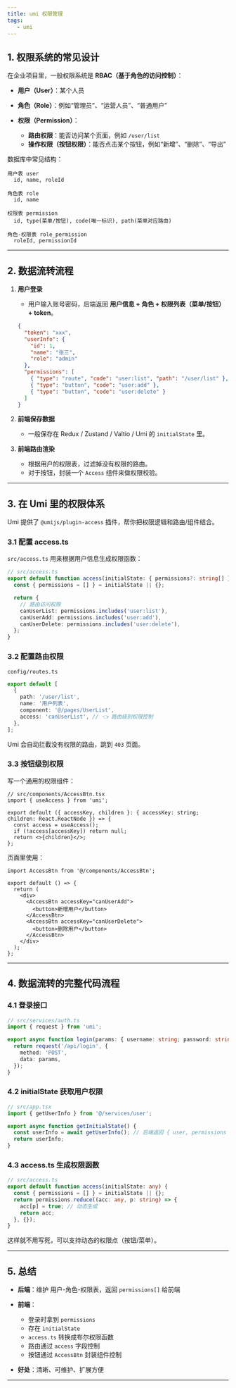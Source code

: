 ```yaml
---
title: umi 权限管理
tags:
   - umi
---
```


## 1. 权限系统的常见设计

在企业项目里，一般权限系统是 **RBAC（基于角色的访问控制）**：

* **用户（User）**：某个人员
* **角色（Role）**：例如“管理员”、“运营人员”、“普通用户”
* **权限（Permission）**：

  * **路由权限**：能否访问某个页面，例如 `/user/list`
  * **操作权限（按钮权限）**：能否点击某个按钮，例如“新增”、“删除”、“导出”

数据库中常见结构：

```
用户表 user
  id, name, roleId

角色表 role
  id, name

权限表 permission
  id, type(菜单/按钮), code(唯一标识), path(菜单对应路由)

角色-权限表 role_permission
  roleId, permissionId
```

---

## 2. 数据流转流程

1. **用户登录**

   * 用户输入账号密码，后端返回 **用户信息 + 角色 + 权限列表（菜单/按钮）+ token**。

   ```json
   {
     "token": "xxx",
     "userInfo": {
       "id": 1,
       "name": "张三",
       "role": "admin"
     },
     "permissions": [
       { "type": "route", "code": "user:list", "path": "/user/list" },
       { "type": "button", "code": "user:add" },
       { "type": "button", "code": "user:delete" }
     ]
   }
   ```

2. **前端保存数据**

   * 一般保存在 Redux / Zustand / Valtio / Umi 的 `initialState` 里。

3. **前端路由渲染**

   * 根据用户的权限表，过滤掉没有权限的路由。
   * 对于按钮，封装一个 `Access` 组件来做权限校验。

---

## 3. 在 Umi 里的权限体系

Umi 提供了 `@umijs/plugin-access` 插件，帮你把权限逻辑和路由/组件结合。

### 3.1 配置 access.ts

`src/access.ts` 用来根据用户信息生成权限函数：

```ts
// src/access.ts
export default function access(initialState: { permissions?: string[] } | undefined) {
  const { permissions = [] } = initialState || {};

  return {
    // 路由访问权限
    canUserList: permissions.includes('user:list'),
    canUserAdd: permissions.includes('user:add'),
    canUserDelete: permissions.includes('user:delete'),
  };
}
```

### 3.2 配置路由权限

`config/routes.ts`

```ts
export default [
  {
    path: '/user/list',
    name: '用户列表',
    component: '@/pages/UserList',
    access: 'canUserList', // 👈 路由级别权限控制
  },
];
```

Umi 会自动拦截没有权限的路由，跳到 `403` 页面。

### 3.3 按钮级别权限

写一个通用的权限组件：

```tsx
// src/components/AccessBtn.tsx
import { useAccess } from 'umi';

export default ({ accessKey, children }: { accessKey: string; children: React.ReactNode }) => {
  const access = useAccess();
  if (!access[accessKey]) return null;
  return <>{children}</>;
};
```

页面里使用：

```tsx
import AccessBtn from '@/components/AccessBtn';

export default () => {
  return (
    <div>
      <AccessBtn accessKey="canUserAdd">
        <button>新增用户</button>
      </AccessBtn>
      <AccessBtn accessKey="canUserDelete">
        <button>删除用户</button>
      </AccessBtn>
    </div>
  );
};
```

---

## 4. 数据流转的完整代码流程

### 4.1 登录接口

```ts
// src/services/auth.ts
import { request } from 'umi';

export async function login(params: { username: string; password: string }) {
  return request('/api/login', {
    method: 'POST',
    data: params,
  });
}
```

### 4.2 initialState 获取用户权限

```ts
// src/app.tsx
import { getUserInfo } from '@/services/user';

export async function getInitialState() {
  const userInfo = await getUserInfo(); // 后端返回 { user, permissions }
  return userInfo;
}
```

### 4.3 access.ts 生成权限函数

```ts
// src/access.ts
export default function access(initialState: any) {
  const { permissions = [] } = initialState || {};
  return permissions.reduce((acc: any, p: string) => {
    acc[p] = true; // 动态生成
    return acc;
  }, {});
}
```

这样就不用写死，可以支持动态的权限点（按钮/菜单）。

---

## 5. 总结

* **后端**：维护 用户-角色-权限表，返回 `permissions[]` 给前端
* **前端**：

  * 登录时拿到 `permissions`
  * 存在 `initialState`
  * `access.ts` 转换成布尔权限函数
  * 路由通过 `access` 字段控制
  * 按钮通过 `AccessBtn` 封装组件控制
* **好处**：清晰、可维护、扩展方便

---

